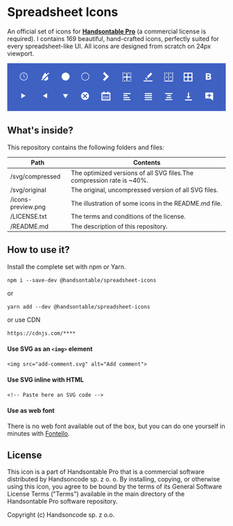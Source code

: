 # Spreadsheet Icons

An official set of icons for
[**Handsontable Pro**](https://github.com/handsontable/handsontable-pro)
(a commercial license is required). I contains 169 beautiful, hand-crafted
icons, perfectly suited for every spreadsheet-like UI. All
icons are designed from scratch on 24px viewport.

<img src="https://raw.githubusercontent.com/handsontable/spreadsheet-icons/master/icons-preview.png" alt="Spreadsheet icons preview">

## What's inside?

This repository contains the following folders and files:

| Path               	| Contents                                                                      |
|--------------------	|------------------------------------------------------------------------------	|
| /svg/compressed    	| The optimized versions of all SVG files.The compression rate is ~40%.	|
| /svg/original      	| The original, uncompressed version of all SVG files.                          |
| /icons-preview.png 	| The illustration of some icons in the README.md file.                         |
| /LICENSE.txt       	| The terms and conditions of the license.                                      |
| /README.md         	| The description of this repository.                                           |

## How to use it?

Install the complete set with npm or Yarn.

    npm i --save-dev @handsontable/spreadsheet-icons

or

    yarn add --dev @handsontable/spreadsheet-icons

or use CDN

    https://cdnjs.com/****

#### Use SVG as an `<img>` element

```
<img src="add-comment.svg" alt="Add comment">
```

#### Use SVG inline with HTML

```
<!-- Paste here an SVG code -->
```

#### Use as web font

There is no web font available out of the box, but you can do one
yourself in minutes with [Fontello](http://fontello.com/).

## License

This icon is a part of Handsontable Pro that is a commercial software distributed by Handsoncode sp. z o. o.
By installing, copying, or otherwise using this icon, you agree to be bound by the terms
of its General Software License Terms ("Terms") available in the main directory
of the Handsontable Pro software repository.

Copyright (c) Handsoncode sp. z o.o.